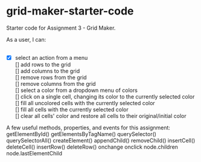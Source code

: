 # grid-maker-starter-code
Starter code for Assignment 3 - Grid Maker.

As a user, I can: <br><br>
- [x] select an action from a menu <br>
[] add rows to the grid <br>
[] add columns to the grid <br>
[] remove rows from the grid <br>
[] remove columns from the grid <br>
[] select a color from a dropdown menu of colors <br>
[] click on a single cell, changing its color to the currently selected color <br>
[] fill all uncolored cells with the currently selected color <br>
[] fill all cells with the currently selected color <br>
[] clear all cells' color and restore all cells to their original/initial color <br>


A few useful methods, properties, and events for this assignment:
getElementById()
getElementsByTagName()
querySelector()
querySelectorAll()
createElement()
appendChild()
removeChild()
insertCell()
deleteCell()
insertRow()
deleteRow()
onchange
onclick
node.children
node.lastElementChild
